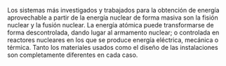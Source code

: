 Los sistemas más investigados y trabajados para la obtención de energía aprovechable a partir de
la energía nuclear de forma masiva son la fisión nuclear y la fusión nuclear. La energía
atómica puede transformarse de forma descontrolada, dando lugar al armamento nuclear; o
controlada en reactores nucleares en los que se produce energía eléctrica, mecánica o
térmica. Tanto los materiales usados como el diseño de las instalaciones son
completamente diferentes en cada caso.